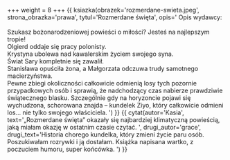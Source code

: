 +++
weight = 8
+++
{{ ksiazka(obrazek='rozmerdane-swieta.jpeg', strona_obrazka='prawa', tytul='Rozmerdane święta', opis='
Opis wydawcy:<br/><br/>
Szukasz bożonarodzeniowej powieści o miłości? Jesteś na najlepszym tropie!<br/>
Olgierd oddaje się pracy polonisty.<br/>
Krystyna ubolewa nad kawalerskim życiem swojego syna.<br/>
Świat Sary kompletnie się zawalił.<br/>
Stanisława opuściła żona, a Małgorzata odczuwa trudy samotnego macierzyństwa.<br/>
Pewne zbiegi okoliczności całkowicie odmienią losy tych pozornie przypadkowych osób i sprawią, że nadchodzący czas nabierze prawdziwie świątecznego blasku. Szczególnie gdy na horyzoncie pojawi się wychudzona, schorowana znajda – kundelek Ziyo, który całkowicie odmieni los… nie tylko swojego właściciela.
') }}
{{ cytat(autor='Kasia', text='„Rozmerdane święta” okazały się najbardziej klimatyczną powieścią, jaką miałam okazję w ostatnim czasie czytać. ', drugi_autor='grace', drugi_text='Historia chorego kundelka, który zmieni życie paru osób. Poszukiwałam rozrywki i ją dostałam. Książka napisana wartko, z poczuciem humoru, super końcówka. ') }}
